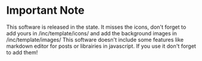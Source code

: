 # Important Note
This software is released in the state. It misses the icons, don't forget to add yours in /inc/template/icons/ and add the background images in /inc/template/images/
This software doesn't include some features like markdown editor for posts or librairies in javascript. If you use it don't forget to add them!
